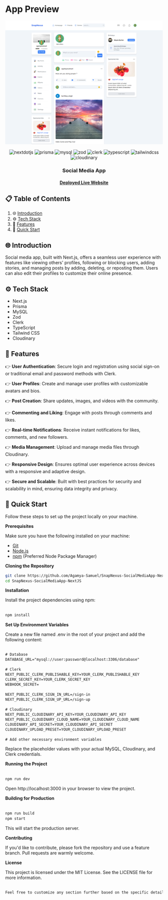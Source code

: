 # App Preview

![App Preview](snap-nexus.png)

<div align="center">

  <div>
    <img src="https://img.shields.io/badge/-Next_JS-black?style=for-the-badge&logoColor=white&logo=nextdotjs&color=000000" alt="nextdotjs" />
    <img src="https://img.shields.io/badge/-Prisma-black?style=for-the-badge&logoColor=white&logo=Prisma&color=2D3748" alt="prisma" />
    <img src="https://img.shields.io/badge/-MySQL-black?style=for-the-badge&logoColor=white&logo=mysql&color=4479A1" alt="mysql" />
    <img src="https://img.shields.io/badge/-Zod-black?style=for-the-badge&logoColor=white&logo=Zod&color=3068b7" alt="zod" />
    <img src="https://img.shields.io/badge/-Clerk-black?style=for-the-badge&logoColor=white&logo=Clerk&color=000000" alt="clerk" />
    <img src="https://img.shields.io/badge/-TypeScript-black?style=for-the-badge&logoColor=white&logo=typescript&color=007ACC" alt="typescript" />
    <img src="https://img.shields.io/badge/-Tailwind_CSS-black?style=for-the-badge&logoColor=white&logo=tailwindcss&color=06B6D4" alt="tailwindcss" />
    <img src="https://img.shields.io/badge/-Cloudinary-black?style=for-the-badge&logoColor=white&logo=cloudinary&color=3448C5" alt="cloudinary" />
  </div>

  <h3 align="center">Social Media App</h3>

  <h4><a href="https://snapnexus.vercel.app/" target="_blank">Deployed Live Website</a></h4>
</div>

## 📋 <a name="table">Table of Contents</a>

1. 🌐 [Introduction](#introduction)
2. ⚙️ [Tech Stack](#tech-stack)
3. 🔋 [Features](#features)
4. 🚀 [Quick Start](#quick-start)

## <a name="introduction">🌐 Introduction</a>

Social media app, built with Next.js, offers a seamless user experience with features like viewing others' profiles, following or blocking users, adding stories, and managing posts by adding, deleting, or reposting them. Users can also edit their profiles to customize their online presence.

## <a name="tech-stack">⚙️ Tech Stack</a>

-   Next.js
-   Prisma
-   MySQL
-   Zod
-   Clerk
-   TypeScript
-   Tailwind CSS
-   Cloudinary

## <a name="features">🔋 Features</a>

👉 **User Authentication**: Secure login and registration using social sign-on or traditional email and password methods with Clerk.

👉 **User Profiles**: Create and manage user profiles with customizable avatars and bios.

👉 **Post Creation**: Share updates, images, and videos with the community.

👉 **Commenting and Liking**: Engage with posts through comments and likes.

👉 **Real-time Notifications**: Receive instant notifications for likes, comments, and new followers.

👉 **Media Management**: Upload and manage media files through Cloudinary.

👉 **Responsive Design**: Ensures optimal user experience across devices with a responsive and adaptive design.

👉 **Secure and Scalable**: Built with best practices for security and scalability in mind, ensuring data integrity and privacy.

## <a name="quick-start">🚀 Quick Start</a>

Follow these steps to set up the project locally on your machine.

**Prerequisites**

Make sure you have the following installed on your machine:

-   [Git](https://git-scm.com/)
-   [Node.js](https://nodejs.org/en)
-   [npm](https://npm.io/) (Preferred Node Package Manager)

**Cloning the Repository**

```bash
git clone https://github.com/Agamya-Samuel/SnapNexus-SocialMediaApp-NextJS
cd SnapNexus-SocialMediaApp-NextJS
```

**Installation**

Install the project dependencies using npm:

```bash

npm install
```

**Set Up Environment Variables**

Create a new file named .env in the root of your project and add the following content:

```env

# Database
DATABASE_URL="mysql://user:password@localhost:3306/database"

# Clerk
NEXT_PUBLIC_CLERK_PUBLISHABLE_KEY=YOUR_CLERK_PUBLISHABLE_KEY
CLERK_SECRET_KEY=YOUR_CLERK_SECRET_KEY
WEBHOOK_SECRET=

NEXT_PUBLIC_CLERK_SIGN_IN_URL=/sign-in
NEXT_PUBLIC_CLERK_SIGN_UP_URL=/sign-up

# Cloudinary
NEXT_PUBLIC_CLOUDINARY_API_KEY=YOUR_CLOUDINARY_API_KEY
NEXT_PUBLIC_CLOUDINARY_CLOUD_NAME=YOUR_CLOUDINARY_CLOUD_NAME
CLOUDINARY_API_SECRET=YOUR_CLOUDINARY_API_SECRET
CLOUDINARY_UPLOAD_PRESET=YOUR_CLOUDINARY_UPLOAD_PRESET

# Add other necessary environment variables
```

Replace the placeholder values with your actual MySQL, Cloudinary, and Clerk credentials.

**Running the Project**

```bash

npm run dev
```

Open http://localhost:3000 in your browser to view the project.

**Building for Production**

```bash

npm run build
npm start
```

This will start the production server.

**Contributing**

If you'd like to contribute, please fork the repository and use a feature branch. Pull requests are warmly welcome.

**License**

This project is licensed under the MIT License. See the LICENSE file for more information.

```css

Feel free to customize any section further based on the specific details of your project.
```
